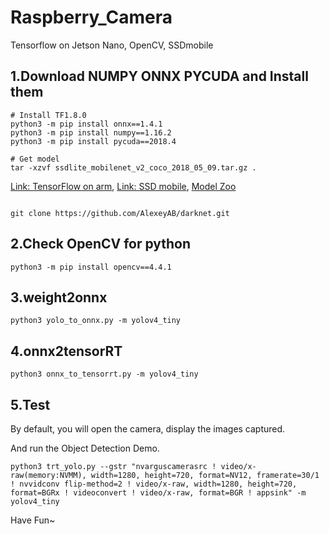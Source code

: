 # Raspberry_Camera
Tensorflow on Jetson Nano, OpenCV, SSDmobile

## 1.Download NUMPY ONNX PYCUDA and Install them
<pre><code># Install TF1.8.0
python3 -m pip install onnx==1.4.1
python3 -m pip install numpy==1.16.2
python3 -m pip install pycuda==2018.4

# Get model
tar -xzvf ssdlite_mobilenet_v2_coco_2018_05_09.tar.gz .
</code></pre>
[Link: TensorFlow on arm](https://github.com/lhelontra/tensorflow-on-arm/releases),
[Link: SSD mobile](http://download.tensorflow.org/models/object_detection/ssdlite_mobilenet_v2_coco_2018_05_09.tar.gz),
[Model Zoo](https://github.com/tensorflow/models/blob/master/research/object_detection/g3doc/detection_model_zoo.md)
<pre><code>
git clone https://github.com/AlexeyAB/darknet.git
</code></pre>

## 2.Check OpenCV for python
<pre><code>python3 -m pip install opencv==4.4.1
</code></pre>

## 3.weight2onnx
<pre><code>python3 yolo_to_onnx.py -m yolov4_tiny</code></pre>

## 4.onnx2tensorRT
<pre><code>python3 onnx_to_tensorrt.py -m yolov4_tiny</code></pre>

## 5.Test
By default, you will open the camera, display the images captured.

And run the Object Detection Demo.
<pre><code>python3 trt_yolo.py --gstr "nvarguscamerasrc ! video/x-raw(memory:NVMM), width=1280, height=720, format=NV12, framerate=30/1 ! nvvidconv flip-method=2 ! video/x-raw, width=1280, height=720, format=BGRx ! videoconvert ! video/x-raw, format=BGR ! appsink" -m yolov4_tiny</code></pre>

Have Fun~
